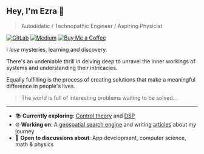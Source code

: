 ## Hey, I'm Ezra 👋

> Autodidatic / Technopathic Engineer / Aspiring Physicist

[![GitLab](https://img.shields.io/badge/gitlab-%23181717.svg?style=for-the-badge&logo=gitlab&logoColor=white)](https://gitlab.com/users/esingh/projects/) [![Medium](https://img.shields.io/badge/Medium-12100E?style=for-the-badge&logo=medium&logoColor=white)](https://medium.com/@singhezra/) [![Buy Me a Coffee](https://img.shields.io/badge/sponsor-30363D?style=for-the-badge&logo=GitHub-Sponsors&logoColor=#EA4AAA)](https://ko-fi.com/ezrasingh/)

I *love* mysteries, learning and discovery.

There's an undeniable thrill in delving deep to unravel the inner workings of systems and understanding their intricacies.

Equally fulfilling is the process of creating solutions that make a meaningful difference in people's lives.

> The world is full of interesting problems waiting to be solved...
 
---

- 📚 **Currently exploring**: [Control theory](https://en.wikipedia.org/wiki/Control_theory) and [DSP](https://en.wikipedia.org/wiki/Digital_signal_processing)
- 🌐 **Working on**: A [geospatial search engine](https://github.com/ezrasingh/geoprox/) and writing [articles](https://medium.com/@singhezra/) about my journey
- 💬 **Open to discussions about**: App development, computer science, math & physics
